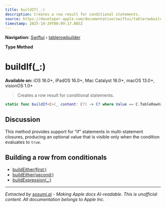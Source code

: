 ```yaml
---
title: buildIf(_:)
description: Creates a row result for conditional statements.
source: https://developer.apple.com/documentation/swiftui/tablerowbuilder/buildif(_:)
timestamp: 2025-10-29T00:09:17.885Z
---
```


**Navigation:** [Swiftui](/documentation/swiftui) › [tablerowbuilder](/documentation/swiftui/tablerowbuilder)

**Type Method**

# buildIf(_:)

**Available on:** iOS 16.0+, iPadOS 16.0+, Mac Catalyst 16.0+, macOS 13.0+, visionOS 1.0+

> Creates a row result for conditional statements.

```swift
static func buildIf<C>(_ content: C?) -> C? where Value == C.TableRowValue, C : TableRowContent
```

## Discussion

This method provides support for “if” statements in multi-statement closures, producing an optional value that is visible only when the condition evaluates to `true`.

## Building a row from conditionals

- [buildEither(first:)](/documentation/swiftui/tablerowbuilder/buildeither(first:))
- [buildEither(second:)](/documentation/swiftui/tablerowbuilder/buildeither(second:))
- [buildExpression(_:)](/documentation/swiftui/tablerowbuilder/buildexpression(_:))

---

*Extracted by [sosumi.ai](https://sosumi.ai) - Making Apple docs AI-readable.*
*This is unofficial content. All documentation belongs to Apple Inc.*
